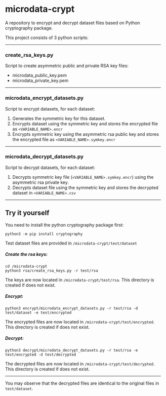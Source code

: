 # microdata-crypt
A repository to encrypt and decrypt dataset files based on Python cryptography package.

This project consists of 3 python scripts:

---
### create_rsa_keys.py

Script to create asymmetric public and private RSA key files:

- microdata_public_key.pem
- microdata_private_key.pem

---
### microdata_encrypt_datasets.py

Script to encrypt datasets, for each dataset:

1. Generates the symmetric key for this dataset.
2. Encrypts dataset using the symmetric key and stores the encrypted file as `<VARIABLE_NAME>.encr`
3. Encrypts symmetric key using the asymmetric rsa public key and stores the encrypted file as `<VARIABLE_NAME>.symkey.encr`

---
### microdata_decrypt_datasets.py

Script to decrypt datasets, for each dataset:

1. Decrypts symmetric key file (`<VARIABLE_NAME>.symkey.encr`) using the asymmetric rsa private key.
2. Decrypts dataset file using the symmetric key and stores the decrypted dataset in `<VARIABLE_NAME>.csv`

---
## Try it yourself

You need to install the python cryptography package first:
```
python3 -m pip install cryptography
```

Test dataset files are provided in `/microdata-crypt/test/dataset`

##### Create the rsa keys:
```
cd /microdata-crypt
python3 rsa/create_rsa_keys.py -r test/rsa
```
The keys are now located in `/microdata-crypt/test/rsa`.
This directory is created if does not exist.

##### Encrypt:
```
python3 encrypt/microdata_encrypt_datasets.py -r test/rsa -d test/dataset -e test/encrypted 
```

The encrypted files are now located in `/microdata-crypt/test/encrypted`.
This directory is created if does not exist.

##### Decrypt:
```
python3 decrypt/microdata_decrypt_datasets.py -r test/rsa -e test/encrypted -d test/decrypted
```
The decrypted files are now located in `/microdata-crypt/test/decrypted`.
This directory is created if does not exist.

---

You may observe that the decrypted files are identical to the original files in `test/dataset`.